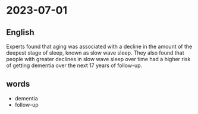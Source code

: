 # 2023-07-01

## English
Experts found that aging was associated
with a decline in the amount of the deepest
stage of sleep, known as slow wave sleep.
They also found that people with greater
declines in slow wave sleep over time had a 
higher risk of getting dementia over the
next 17 years of follow-up.

## words
* dementia
* follow-up
